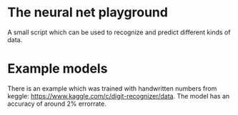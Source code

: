 # The neural net playground

A small script which can be used to recognize and predict different kinds of data.

# Example models

There is an example which was trained with handwritten numbers from keggle: https://www.kaggle.com/c/digit-recognizer/data. The model has an accuracy of around 2% errorrate.